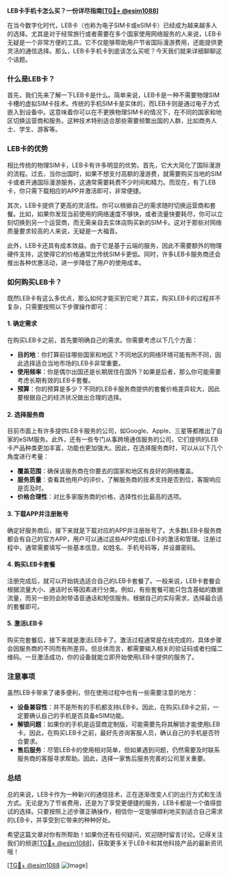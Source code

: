 **LEB卡手机卡怎么买？一份详尽指南[[TG💪+ @esim1088](https://t.me/s/esim1088)]**

在当今数字化时代，LEB卡（也称为电子SIM卡或eSIM卡）已经成为越来越多人的选择。尤其是对于经常旅行或者需要在多个国家使用网络服务的人来说，LEB卡无疑是一个非常方便的工具。它不仅能够帮助用户节省国际漫游费用，还能提供更灵活的通信选择。那么，LEB卡手机卡到底该怎么买呢？今天我们就来详细聊聊这个话题。

### 什么是LEB卡？

首先，我们先来了解一下LEB卡是什么。简单来说，LEB卡是一种不需要物理SIM卡槽的虚拟SIM卡技术。传统的手机SIM卡是实体的，而LEB卡则是通过电子方式嵌入到设备中。这意味着你可以在不更换物理SIM卡的情况下，在不同的国家和地区切换运营商和服务。这种技术特别适合那些需要频繁出国的人群，比如商务人士、学生、游客等。

### LEB卡的优势

相比传统的物理SIM卡，LEB卡有许多明显的优势。首先，它大大简化了国际漫游的流程。过去，当你出国时，如果不想支付高额的漫游费，就需要购买当地的SIM卡或者开通国际漫游服务，这通常需要耗费不少时间和精力。而现在，有了LEB卡，你只需下载相应的APP并激活即可，非常便捷。

其次，LEB卡提供了更高的灵活性。你可以根据自己的需求随时切换运营商和套餐。比如，如果你发现当前使用的网络速度不够快，或者流量快要耗尽，你可以立刻切换到另一个运营商，而无需亲自去实体店购买新的SIM卡。这对于那些对网络质量要求较高的人来说，无疑是一大福音。

此外，LEB卡还具有成本效益。由于它是基于云端的服务，因此不需要额外的物理硬件支持，这使得它的价格通常比传统SIM卡更低。同时，许多LEB卡服务商还会推出各种优惠活动，进一步降低了用户的使用成本。

### 如何购买LEB卡？

既然LEB卡有这么多优点，那么如何才能买到它呢？其实，购买LEB卡的过程并不复杂，只需要按照以下步骤操作即可：

#### 1. 确定需求

在购买LEB卡之前，首先要明确自己的需求。你需要考虑以下几个方面：

- **目的地**：你打算前往哪些国家和地区？不同地区的网络环境可能有所不同，因此选择适合当地市场的LEB卡非常重要。
- **使用频率**：你是偶尔出国还是长期居住在国外？如果是后者，那么你可能需要考虑长期有效的LEB卡套餐。
- **预算**：你的预算是多少？不同的LEB卡服务商提供的套餐价格差异较大，因此要根据自己的经济状况做出合理的选择。

#### 2. 选择服务商

目前市面上有许多提供LEB卡服务的公司，如Google、Apple、三星等都推出了自家的eSIM服务。此外，还有一些专门从事跨境通信服务的公司，它们提供的LEB卡产品种类更加丰富，功能也更加强大。因此，在选择服务商时，可以从以下几个角度进行考量：

- **覆盖范围**：确保该服务商在你要去的国家和地区有良好的网络覆盖。
- **服务质量**：查看其他用户的评价，了解服务商的技术支持是否到位，客服响应是否及时。
- **价格合理性**：对比多家服务商的价格，选择性价比最高的选项。

#### 3. 下载APP并注册账号

确定好服务商后，接下来就是下载对应的APP并注册账号了。大多数LEB卡服务商都会有自己的官方APP，用户可以通过这些APP完成LEB卡的激活和管理。注册过程中，通常需要填写一些基本信息，如姓名、手机号码等，并设置密码。

#### 4. 购买LEB卡套餐

注册完成后，就可以开始挑选适合自己的LEB卡套餐了。一般来说，LEB卡套餐会根据流量大小、通话时长等因素进行分类。例如，有些套餐可能只包含基础的数据流量，而另一些则会附带语音通话和短信服务。根据自己的实际需求，选择最合适的套餐即可。

#### 5. 激活LEB卡

购买完套餐后，接下来就是激活LEB卡了。激活过程通常是在线完成的，具体步骤会因服务商的不同而有所差异。但总体而言，都需要输入相关的验证码或者扫描二维码。一旦激活成功，你的设备就能立即开始使用LEB卡提供的服务了。

### 注意事项

虽然LEB卡带来了诸多便利，但在使用过程中也有一些需要注意的地方：

- **设备兼容性**：并不是所有的手机都支持LEB卡。因此，在购买LEB卡之前，一定要确认自己的手机是否具备eSIM功能。
- **解锁问题**：如果你的手机是运营商定制版，可能需要先将其解锁才能使用LEB卡。因此，在购买LEB卡之前，最好先咨询客服人员，确认自己的手机是否符合要求。
- **售后服务**：尽管LEB卡的使用相对简单，但如果遇到问题，仍然需要及时联系服务商的客服寻求帮助。因此，选择一家售后服务完善的公司至关重要。

### 总结

总的来说，LEB卡作为一种新兴的通信技术，正在逐渐改变人们的出行方式和生活方式。无论是为了节省费用，还是为了享受更便捷的服务，LEB卡都是一个值得尝试的选择。只要按照上述步骤正确操作，相信你一定能够顺利地买到适合自己需求的LEB卡，并享受到它带来的种种好处。

希望这篇文章对你有所帮助！如果你还有任何疑问，欢迎随时留言讨论。记得关注我们的频道[[TG💪+ @esim1088](https://t.me/s/esim1088)]，获取更多关于LEB卡和其他科技产品的最新资讯哦！

[[TG💪+ @esim1088](https://t.me/s/esim1088) ![Image](https://i.postimg.cc/4NQfJmqS/Snipaste-2025-05-13-00-14-12.png)]